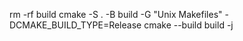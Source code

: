 rm -rf build
cmake -S . -B build -G "Unix Makefiles" -DCMAKE_BUILD_TYPE=Release
cmake --build build -j